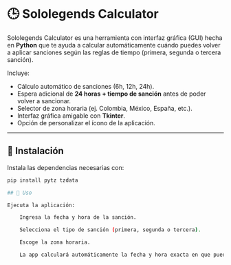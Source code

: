 # 🕒 Sololegends Calculator

Sololegends Calculator es una herramienta con interfaz gráfica (GUI) hecha en **Python** que te ayuda a calcular automáticamente cuándo puedes volver a aplicar sanciones según las reglas de tiempo (primera, segunda o tercera sanción).  

Incluye:
- Cálculo automático de sanciones (6h, 12h, 24h).
- Espera adicional de **24 horas + tiempo de sanción** antes de poder volver a sancionar.
- Selector de zona horaria (ej. Colombia, México, España, etc.).
- Interfaz gráfica amigable con **Tkinter**.
- Opción de personalizar el ícono de la aplicación.

---

## 🚀 Instalación

Instala las dependencias necesarias con:

```bash
pip install pytz tzdata

## 📌 Uso

Ejecuta la aplicación:

    Ingresa la fecha y hora de la sanción.

    Selecciona el tipo de sanción (primera, segunda o tercera).

    Escoge la zona horaria.

    La app calculará automáticamente la fecha y hora exacta en que puedes volver a aplicar la sanción.
